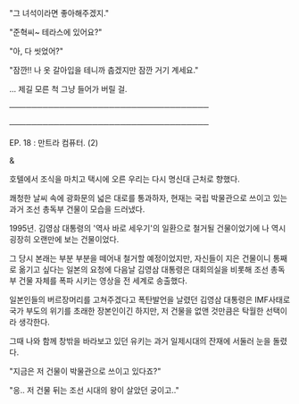 "그 녀석이라면 좋아해주겠지."

"준혁씨~ 테라스에 있어요?"

"아, 다 씻었어?"

"잠깐!! 나 옷 갈아입을 테니까 춥겠지만 잠깐 거기 계세요."

... 제길 모른 척 그냥 들어가 버릴 걸.

────────────────────────────────────

────────────────────────────────────

EP. 18 : 만트라 컴퓨터. (2)

&

호텔에서 조식을 마치고 택시에 오른 우리는 다시 명신대 근처로 향했다.

쾌청한 날씨 속에 광화문의 넓은 대로를 통과하자, 현재는 국립 박물관으로 쓰이고 있는 과거 조선 총독부 건물이 모습을 드러냈다. 

1995년. 김영삼 대통령의 '역사 바로 세우기'의 일환으로 철거될 건물이었기에 나 역시 굉장히 오랜만에 보는 건물이었다.

그 당시 본래는 부분 부분을 떼어내 철거할 예정이었지만, 자신들이 지은 건물이니 통째로 옮기고 싶다는 일본의 요청에 다음날 김영삼 대통령은 대회의실을 비롯해 조선 총독부 건물 자체를 폭파 시키는 영상을 전 세계로 송출했다.

일본인들의 버르장머리를 고쳐주겠다고 폭탄발언을 날렸던 김영삼 대통령은 IMF사태로 국가 부도의 위기를 초래한 장본인이긴 하지만, 저 건물을 없앤 것만큼은 탁월한 선택이라 생각한다. 

그때 나와 함께 창밖을 바라보고 있던 유키는 과거 일제시대의 잔재에 서둘러 눈을 돌렸다.

"지금은 저 건물이 박물관으로 쓰이고 있다죠?"

"응.. 저 건물 뒤는 조선 시대의 왕이 살았던 궁이고.."